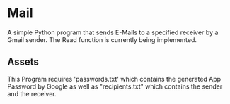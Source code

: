 # Mail

A simple Python program that sends E-Mails to a specified receiver by a Gmail sender. The Read function is currently being implemented.

## Assets

This Program requires 'passwords.txt' which contains the generated App Password by Google as well as "recipients.txt" which contains the sender and the receiver.